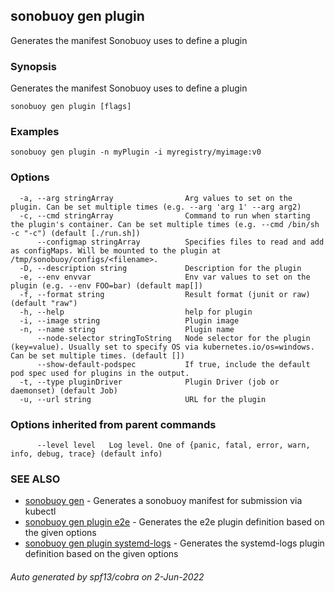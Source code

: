 ## sonobuoy gen plugin

Generates the manifest Sonobuoy uses to define a plugin

### Synopsis

Generates the manifest Sonobuoy uses to define a plugin

```
sonobuoy gen plugin [flags]
```

### Examples

```
sonobuoy gen plugin -n myPlugin -i myregistry/myimage:v0
```

### Options

```
  -a, --arg stringArray                Arg values to set on the plugin. Can be set multiple times (e.g. --arg 'arg 1' --arg arg2)
  -c, --cmd stringArray                Command to run when starting the plugin's container. Can be set multiple times (e.g. --cmd /bin/sh -c "-c") (default [./run.sh])
      --configmap stringArray          Specifies files to read and add as configMaps. Will be mounted to the plugin at /tmp/sonobuoy/configs/<filename>.
  -D, --description string             Description for the plugin
  -e, --env envvar                     Env var values to set on the plugin (e.g. --env FOO=bar) (default map[])
  -f, --format string                  Result format (junit or raw) (default "raw")
  -h, --help                           help for plugin
  -i, --image string                   Plugin image
  -n, --name string                    Plugin name
      --node-selector stringToString   Node selector for the plugin (key=value). Usually set to specify OS via kubernetes.io/os=windows. Can be set multiple times. (default [])
      --show-default-podspec           If true, include the default pod spec used for plugins in the output.
  -t, --type pluginDriver              Plugin Driver (job or daemonset) (default Job)
  -u, --url string                     URL for the plugin
```

### Options inherited from parent commands

```
      --level level   Log level. One of {panic, fatal, error, warn, info, debug, trace} (default info)
```

### SEE ALSO

* [sonobuoy gen](sonobuoy_gen.md)	 - Generates a sonobuoy manifest for submission via kubectl
* [sonobuoy gen plugin e2e](sonobuoy_gen_plugin_e2e.md)	 - Generates the e2e plugin definition based on the given options
* [sonobuoy gen plugin systemd-logs](sonobuoy_gen_plugin_systemd-logs.md)	 - Generates the systemd-logs plugin definition based on the given options

###### Auto generated by spf13/cobra on 2-Jun-2022
